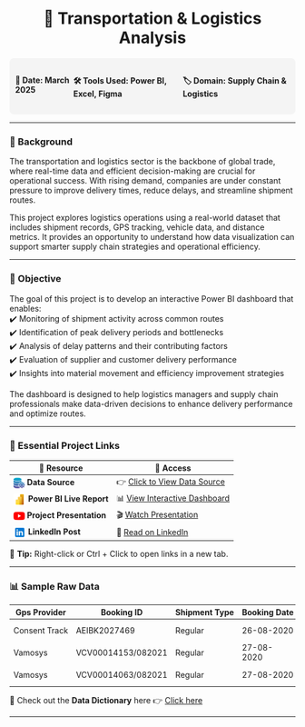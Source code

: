 <h1 align="center">🚚 Transportation & Logistics Analysis</h1>

<div style="display: flex; justify-content: space-between; padding: 10px; background-color: #f4f4f4; border-radius: 8px;">
    <h4>📅 Date: March 2025</h4>
    <h4>🛠️ Tools Used: Power BI, Excel, Figma</h4>
    <h4>🏷️ Domain: Supply Chain & Logistics</h4>
</div>

---

### 📌 Background  

The transportation and logistics sector is the backbone of global trade, where real-time data and efficient decision-making are crucial for operational success. With rising demand, companies are under constant pressure to improve delivery times, reduce delays, and streamline shipment routes.

This project explores logistics operations using a real-world dataset that includes shipment records, GPS tracking, vehicle data, and distance metrics. It provides an opportunity to understand how data visualization can support smarter supply chain strategies and operational efficiency.

---

### 🎯 Objective  

The goal of this project is to develop an interactive Power BI dashboard that enables:  
✔️ Monitoring of shipment activity across common routes  
✔️ Identification of peak delivery periods and bottlenecks  
✔️ Analysis of delay patterns and their contributing factors  
✔️ Evaluation of supplier and customer delivery performance  
✔️ Insights into material movement and efficiency improvement strategies  

The dashboard is designed to help logistics managers and supply chain professionals make data-driven decisions to enhance delivery performance and optimize routes.

---


###  📂 Essential Project Links  

| 🧭 Resource | 🔗 Access |
|------------|----------|
| <img src="https://github.com/Chakradhar-M/PBI_Images/blob/main/Portfolio_Icons/database.png?raw=true" width="20" style="vertical-align:middle;"> **Data Source** | 👉 [Click to View Data Source](https://zoomcharts.com/en/microsoft-power-bi-custom-visuals/challenges/fp20-analytics-february-2025) |
| <img src="https://github.com/Chakradhar-M/PBI_Images/blob/main/Portfolio_Icons/power-bi.png?raw=true" width="22" style="vertical-align:middle;"> **Power BI Live Report** | 📊 [View Interactive Dashboard](https://app.powerbi.com/view?r=eyJrIjoiYmVhOTZmODQtM2M2ZC00NTQxLWIyODgtOWE4MGJhMGM2NzljIiwidCI6IjQ2NTRiNmYxLTBlNDctNDU3OS1hOGExLTAyZmU5ZDk0M2M3YiIsImMiOjl9) |
| <img src="https://github.com/Chakradhar-M/PBI_Images/blob/main/Portfolio_Icons/youtube.png?raw=true" width="20" style="vertical-align:middle;"> **Project Presentation** | 🎬 [Watch Presentation](#) |
| <img src="https://github.com/Chakradhar-M/PBI_Images/blob/main/Portfolio_Icons/linkedin.png?raw=true" width="22" style="vertical-align:middle;"> **LinkedIn Post** | 🔗 [Read on LinkedIn](https://www.linkedin.com/posts/chakradhar-mantena_logisticsreportpdf-activity-7308342431433768960-3LF5?utm_source=share&utm_medium=member_desktop&rcm=ACoAAD9y4SkBuDMCUOFBEF1QAO3K3-8MrRRtZZk) |

📌 **Tip:** Right-click or Ctrl + Click to open links in a new tab.

---

### 📊 Sample Raw Data  

| Gps&nbsp;Provider | Booking&nbsp;ID | Shipment&nbsp;Type | Booking&nbsp;Date | Vehicle&nbsp;Registration | Origin&nbsp;Location | Destination&nbsp;Location | Origin&nbsp;Location&nbsp;Latitude | Origin&nbsp;Location&nbsp;Longitude | Destination&nbsp;Location&nbsp;Latitude | Destination&nbsp;Location&nbsp;Longitude | Data&nbsp;Ping&nbsp;time | Planned&nbsp;ETA | Current&nbsp;Location | Actual&nbsp;ETA | Current&nbsp;Location&nbsp;Latitude | Curren&nbsp;Location&nbsp;Longitude | Ontime | Trip&nbsp;Start&nbsp;Date | Trip&nbsp;End&nbsp;Date | Transportation&nbsp;Distance&nbsp;(KM) | Vehicle&nbsp;Type | Minimum&nbsp;Kms&nbsp;To&nbsp;Be&nbsp;Covered&nbsp;In&nbsp;A&nbsp;Day | Driver&nbsp;Name | Driver&nbsp;Mobile&nbsp;No | Customer&nbsp;Name | Supplier&nbsp;Name | Material&nbsp;Shipped |
|------------------|--------------|----------------|----------------|------------------------|-------------------|------------------------|-------------------------------|-----------------------------------|--------------------------------------|----------------------------------------|----------------|--------------|------------------|---------------------|-------------------------------|-------------------------------|--------|--------------------|------------------|------------------------------|--------------------------|-------------------------------------------|--------------|-------------------|--------------------------|-------------------|-------------------|
| Consent&nbsp;Track | AEIBK2027469 | Regular | 26-08-2020 | MH14GD9464 | Shive,&nbsp;Pune,&nbsp;Maharashtra | Pondur,&nbsp;Kanchipuram,&nbsp;Tamil&nbsp;Nadu | 18.750621 | 73.87719 | 12.930429 | 79.931163 | 15:10.0 | 03:46.0 | Singaperumal&nbsp;Koil&nbsp;-&nbsp;Sriperumbudur&nbsp;Rd,&nbsp;Oragadam&nbsp;Industrial&nbsp;Corridor,&nbsp;Vattambakkam&nbsp;R.F.,&nbsp;Tamil&nbsp;Nadu&nbsp;631605,&nbsp;India | 28-08-2020&nbsp;12:48&nbsp; | 12.8371275 | 79.95186556 | Yes | 26-08-2020&nbsp;16:16 | 28-08-2020&nbsp;12:15 | 1290 | 32&nbsp;FT&nbsp;Multi&nbsp;Axle&nbsp;14MT&nbsp;-&nbsp;HCV | NULL | VIRAT&nbsp;NILAPALLE | 9960007***| Daimler&nbsp;India&nbsp;Commercial&nbsp;Vehicles&nbsp;Pvt&nbsp;Lt | Oms&nbsp;Logistics&nbsp;Pvt&nbsp;Ltd | Regulator&nbsp;-&nbsp;12v |
| Vamosys | VCV00014153/082021 | Regular | 27-08-2020&nbsp; | TN30BC9320 | Daimler&nbsp;India&nbsp;Commercial&nbsp;Vehicles,Kanchipuram,Tamil&nbsp;Nadu | Daimler&nbsp;India&nbsp;Commercial&nbsp;Vehicles,Kanchipuram,Tamil&nbsp;Nadu | 12.839 | 79.954 | 12.839 | 79.954 | 35:40.0 | 21:48.6 | Gokulapuram&nbsp;Main&nbsp;Rd,&nbsp;Maraimalai&nbsp;Nagar,&nbsp;Tamil&nbsp;Nadu&nbsp;603209,&nbsp;India | 28-08-2020&nbsp;12:13 | 12.7680905 | 80.02665983 | Yes | 27-08-2020&nbsp;15:21 | 27-08-2020&nbsp;15:21 | 29 | NULL | NULL | SENTHIL&nbsp;KUMAR | NA | Daimler&nbsp;India&nbsp;Commercial&nbsp;Vehicles&nbsp;Pvt&nbsp;Lt | Vj&nbsp;Logistics | Valve&nbsp;Spring |
| Vamosys | VCV00014063/082021 | Regular | 27-08-2020 | TN30BB1036 | Daimler&nbsp;India&nbsp;Commercial&nbsp;Vehicles,Kanchipuram,Tamil&nbsp;Nadu | Daimler&nbsp;India&nbsp;Commercial&nbsp;Vehicles,Kanchipuram,Tamil&nbsp;Nadu | 12.839 | 79.954 | 12.839 | 79.954 | 25:38.0 | 22:17.8 | Singaperumal&nbsp;Koil&nbsp;-&nbsp;Sriperumbudur&nbsp;Rd,&nbsp;Oragadam&nbsp;Industrial&nbsp;Corridor,&nbsp;Vattambakkam&nbsp;R.F.,&nbsp;Tamil&nbsp;Nadu&nbsp;631605,&nbsp;India | 28-08-2020&nbsp;11:33 | 12.83526222 | 79.95253333 | Yes | 27-08-2020&nbsp;14:21 | 27-08-2020&nbsp;14:22 | 21 | NULL | NULL | ANBU | NA | Daimler&nbsp;India&nbsp;Commercial&nbsp;Vehicles&nbsp;Pvt&nbsp;Lt | Vj&nbsp;Logistics | Valve&nbsp;Spring |

🔗 Check out the **Data Dictionary** here 👉 [Click here](#)

---
